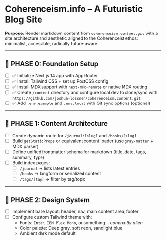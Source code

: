 # Coherenceism.info – A Futuristic Blog Site

**Purpose**: Render markdown content from `coherenceism.content.git` with a site architecture and aesthetic aligned to the Coherenceist ethos: minimalist, accessible, radically future-aware.

---

## 🔹 PHASE 0: Foundation Setup

- [ ] ✅ Initialize Next.js 14 app with App Router
- [ ] ✅ Install Tailwind CSS + set up PostCSS config
- [ ] ✅ Install MDX support with `next-mdx-remote` or native MDX routing
- [ ] ✅ Create `/content` directory and configure local dev to clone/sync with `https://github.com/joshua-lossner/coherenceism.content.git`
- [ ] ✅ Add `.env.example` and `.env.local` with Git sync options (optional)

---

## 🔹 PHASE 1: Content Architecture

- [ ] Create dynamic route for `/journal/[slug]` and `/books/[slug]`
- [ ] Build `getStaticProps` or equivalent content loader (use `gray-matter` + MDX parser)
- [ ] Define unified frontmatter schema for markdown (title, date, tags, summary, type)
- [ ] Build index pages:
  - [ ] `/journal` → lists latest entries
  - [ ] `/books` → longform or serialized content
  - [ ] `/tags/[tag]` → filter by tag/topic

---

## 🔹 PHASE 2: Design System

- [ ] Implement base layout: header, nav, main content area, footer
- [ ] Configure custom Tailwind theme with:
  - Fonts: `Inter`, `IBM Plex Mono`, or something... *coherently alien*
  - Color palette: Deep gray, soft neon, sandlight blue
  - Ambient dark mode default
